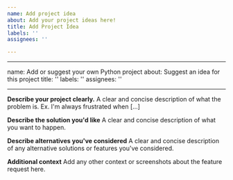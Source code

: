 ```yaml
---
name: Add project idea
about: Add your project ideas here!
title: Add Project Idea
labels: ''
assignees: ''

---
```


---
name: Add or suggest your own Python project
about: Suggest an idea for this project
title: ''
labels: ''
assignees: ''

---

**Describe your project clearly.**
A clear and concise description of what the problem is. Ex. I'm always frustrated when [...]

**Describe the solution you'd like**
A clear and concise description of what you want to happen.

**Describe alternatives you've considered**
A clear and concise description of any alternative solutions or features you've considered.

**Additional context**
Add any other context or screenshots about the feature request here.
